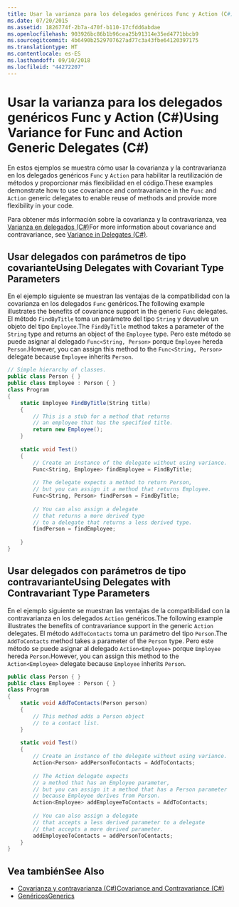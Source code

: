 ```yaml
---
title: Usar la varianza para los delegados genéricos Func y Action (C#)
ms.date: 07/20/2015
ms.assetid: 1826774f-2b7a-470f-b110-17cfdd6abdae
ms.openlocfilehash: 903926bc86b1b96cea25b91314e35ed4771bbcb9
ms.sourcegitcommit: 4b6490b2529707627ad77c3a43fbe64120397175
ms.translationtype: HT
ms.contentlocale: es-ES
ms.lasthandoff: 09/10/2018
ms.locfileid: "44272207"
---
```

# <a name="using-variance-for-func-and-action-generic-delegates-c"></a><span data-ttu-id="34d79-102">Usar la varianza para los delegados genéricos Func y Action (C#)</span><span class="sxs-lookup"><span data-stu-id="34d79-102">Using Variance for Func and Action Generic Delegates (C#)</span></span>
<span data-ttu-id="34d79-103">En estos ejemplos se muestra cómo usar la covarianza y la contravarianza en los delegados genéricos `Func` y `Action` para habilitar la reutilización de métodos y proporcionar más flexibilidad en el código.</span><span class="sxs-lookup"><span data-stu-id="34d79-103">These examples demonstrate how to use covariance and contravariance in the `Func` and `Action` generic delegates to enable reuse of methods and provide more flexibility in your code.</span></span>  
  
 <span data-ttu-id="34d79-104">Para obtener más información sobre la covarianza y la contravarianza, vea [Varianza en delegados (C#)](../../../../csharp/programming-guide/concepts/covariance-contravariance/variance-in-delegates.md)</span><span class="sxs-lookup"><span data-stu-id="34d79-104">For more information about covariance and contravariance, see [Variance in Delegates (C#)](../../../../csharp/programming-guide/concepts/covariance-contravariance/variance-in-delegates.md).</span></span>  
  
## <a name="using-delegates-with-covariant-type-parameters"></a><span data-ttu-id="34d79-105">Usar delegados con parámetros de tipo covariante</span><span class="sxs-lookup"><span data-stu-id="34d79-105">Using Delegates with Covariant Type Parameters</span></span>  
 <span data-ttu-id="34d79-106">En el ejemplo siguiente se muestran las ventajas de la compatibilidad con la covarianza en los delegados `Func` genéricos.</span><span class="sxs-lookup"><span data-stu-id="34d79-106">The following example illustrates the benefits of covariance support in the generic `Func` delegates.</span></span> <span data-ttu-id="34d79-107">El método `FindByTitle` toma un parámetro del tipo `String` y devuelve un objeto del tipo `Employee`.</span><span class="sxs-lookup"><span data-stu-id="34d79-107">The `FindByTitle` method takes a parameter of the `String` type and returns an object of the `Employee` type.</span></span> <span data-ttu-id="34d79-108">Pero este método se puede asignar al delegado `Func<String, Person>` porque `Employee` hereda `Person`.</span><span class="sxs-lookup"><span data-stu-id="34d79-108">However, you can assign this method to the `Func<String, Person>` delegate because `Employee` inherits `Person`.</span></span>  
  
```csharp  
// Simple hierarchy of classes.  
public class Person { }  
public class Employee : Person { }  
class Program  
{  
    static Employee FindByTitle(String title)  
    {  
        // This is a stub for a method that returns  
        // an employee that has the specified title.  
        return new Employee();  
    }  
  
    static void Test()  
    {  
        // Create an instance of the delegate without using variance.  
        Func<String, Employee> findEmployee = FindByTitle;  
  
        // The delegate expects a method to return Person,  
        // but you can assign it a method that returns Employee.  
        Func<String, Person> findPerson = FindByTitle;  
  
        // You can also assign a delegate   
        // that returns a more derived type   
        // to a delegate that returns a less derived type.  
        findPerson = findEmployee;  
  
    }  
}  
```  
  
## <a name="using-delegates-with-contravariant-type-parameters"></a><span data-ttu-id="34d79-109">Usar delegados con parámetros de tipo contravariante</span><span class="sxs-lookup"><span data-stu-id="34d79-109">Using Delegates with Contravariant Type Parameters</span></span>  
 <span data-ttu-id="34d79-110">En el ejemplo siguiente se muestran las ventajas de la compatibilidad con la contravarianza en los delegados `Action` genéricos.</span><span class="sxs-lookup"><span data-stu-id="34d79-110">The following example illustrates the benefits of contravariance support in the generic `Action` delegates.</span></span> <span data-ttu-id="34d79-111">El método `AddToContacts` toma un parámetro del tipo `Person`.</span><span class="sxs-lookup"><span data-stu-id="34d79-111">The `AddToContacts` method takes a parameter of the `Person` type.</span></span> <span data-ttu-id="34d79-112">Pero este método se puede asignar al delegado `Action<Employee>` porque `Employee` hereda `Person`.</span><span class="sxs-lookup"><span data-stu-id="34d79-112">However, you can assign this method to the `Action<Employee>` delegate because `Employee` inherits `Person`.</span></span>  
  
```csharp  
public class Person { }  
public class Employee : Person { }  
class Program  
{  
    static void AddToContacts(Person person)  
    {  
        // This method adds a Person object  
        // to a contact list.  
    }  
  
    static void Test()  
    {  
        // Create an instance of the delegate without using variance.  
        Action<Person> addPersonToContacts = AddToContacts;  
  
        // The Action delegate expects   
        // a method that has an Employee parameter,  
        // but you can assign it a method that has a Person parameter  
        // because Employee derives from Person.  
        Action<Employee> addEmployeeToContacts = AddToContacts;  
  
        // You can also assign a delegate   
        // that accepts a less derived parameter to a delegate   
        // that accepts a more derived parameter.  
        addEmployeeToContacts = addPersonToContacts;  
    }  
}  
```  
  
## <a name="see-also"></a><span data-ttu-id="34d79-113">Vea también</span><span class="sxs-lookup"><span data-stu-id="34d79-113">See Also</span></span>

- [<span data-ttu-id="34d79-114">Covarianza y contravarianza (C#)</span><span class="sxs-lookup"><span data-stu-id="34d79-114">Covariance and Contravariance (C#)</span></span>](../../../../csharp/programming-guide/concepts/covariance-contravariance/index.md)  
- [<span data-ttu-id="34d79-115">Genéricos</span><span class="sxs-lookup"><span data-stu-id="34d79-115">Generics</span></span>](~/docs/standard/generics/index.md)
